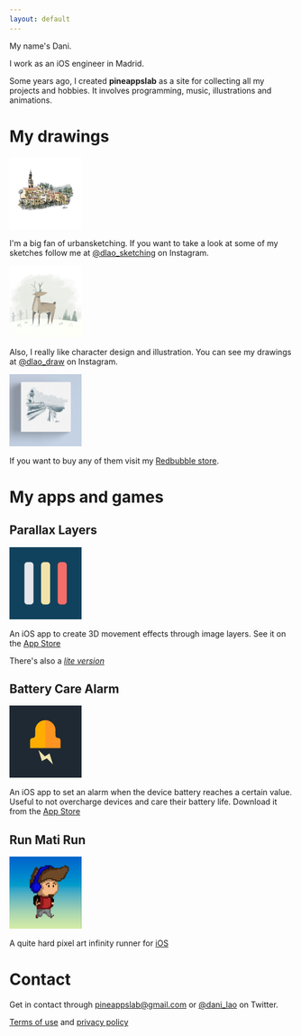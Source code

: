 ```yaml
---
layout: default
---
```


My name's Dani.

I work as an iOS engineer in Madrid.

Some years ago, I created **pineappslab** as a site for collecting all my projects and hobbies.
It involves programming, music, illustrations and animations.


# My drawings

[<img src="/img/sketch.jpg" width="128" height="128">](https://www.instagram.com/dlao_sketching/)

I'm a big fan of urbansketching. If you want to take a look at some of my sketches follow me at [@dlao_sketching](https://www.instagram.com/dlao_sketching/) on Instagram.


[<img src="/img/draw.jpg" width="128" height="128">](https://www.instagram.com/dlao_draw/)

Also, I really like character design and illustration. You can see my drawings at [@dlao_draw](https://www.instagram.com/dlao_draw/) on Instagram.


[<img src="/img/shop.png" width="128" height="128">](https://www.redbubble.com/es/people/danilao/shop)

If you want to buy any of them visit my [Redbubble store](https://www.redbubble.com/es/people/danilao/shop).


# My apps and games

## Parallax Layers

[<img src="/img/parallax_layers.png" width="128" height="128">](https://apps.apple.com/us/app/parallax-layers/id1507546455)

An iOS app to create 3D movement effects through image layers. See it on the [App Store](https://apps.apple.com/us/app/parallax-layers/id1507546455)

There's also a [_lite version_](https://apps.apple.com/us/app/parallax-layers-lite/id1511759174)

## Battery Care Alarm

[<img src="/img/batteryCare.png" width="128" height="128">](https://apps.apple.com/us/app/battery-care-alarm/id1510510179)

An iOS app to set an alarm when the device battery reaches a certain value. Useful to not overcharge devices and care their battery life. Download it from the [App Store](https://apps.apple.com/us/app/battery-care-alarm/id1510510179)

## Run Mati Run

[<img src="/img/runmatirun.png" width="128" height="128">](https://apps.apple.com/us/app/run-mati-run/id1019198515)

A quite hard pixel art infinity runner for [iOS](https://apps.apple.com/us/app/run-mati-run/id1019198515)

# Contact

Get in contact through <pineappslab@gmail.com> or [@dani_lao](https://twitter.com/dani_lao) on Twitter.

[Terms of use](terms.md) and [privacy policy](privacy.md)

